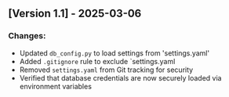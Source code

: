 ## [Version 1.1] - 2025-03-06
### Changes:
- Updated `db_config.py` to load settings from 'settings.yaml'
- Added `.gitignore` rule to exclude `settings.yaml
- Removed `settings.yaml` from Git tracking for security
- Verified that database credentials are now securely loaded via environment variables

